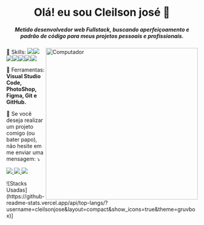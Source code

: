 <h1 align='center'> Olá! eu sou Cleilson josé 👋 </h1>
<h5 align='center'> Metido desenvolvedor web Fullstack, buscando aperfeiçoamento e padrão de código para meus projetos pessoais e profissionais. </h5>
<img src="https://raw.githubusercontent.com/MicaelliMedeiros/micaellimedeiros/master/image/computer-illustration.png" min-width="400px" max-width="400px" width="400px" align="right" alt="Computador">
<p align="left">
  🦄 Skills: <img src="https://img.shields.io/badge/HTML-239120?style=for-the-badge&logo=html5&logoColor=white"><img src="https://img.shields.io/badge/CSS-239120?&style=for-the-badge&logo=css3&logoColor=white"><img src="https://img.shields.io/badge/Node.js-43853D?style=for-the-badge&logo=node.js&logoColor=white"><img src="https://img.shields.io/badge/JavaScript-F7DF1E?style=for-the-badge&logo=javascript&logoColor=black"><img  src="https://img.shields.io/badge/MySQL-00000F?style=for-the-badge&logo=mysql&logoColor=white"><img  src="https://img.shields.io/badge/Java-563D7C?style=for-the-badge&logo=java&logoColor=white"><img src="https://img.shields.io/badge/Python-0769AD?style=for-the-badge&logo=python&logoColor=white"></p>
<p align="left">
  💼 Ferramentas: <strong>Visual Studio Code, PhotoShop, Figma, Git e GitHub.</strong>
</p>
<p align = "left">    💌 Se você deseja realizar um projeto comigo (ou bater papo), não hesite em me enviar uma mensagem: ⤵️ </p>
<p align="left">
    <a href="https://www.facebook.com/cleilson.jose" alt="Facebook">
  <img src="https://img.shields.io/badge/-Facebook-3b5998?style=for-the-badge&logo=facebook&logoColor=white&link=https://www.facebook.com/cleilson.jose"/></a><a href="https://www.linkedin.com/in/cleilson-josé-5b6b7976/" alt="Linkedin">
  <img src="https://img.shields.io/badge/-Linkedin-0e76a8?style=for-the-badge&logo=Linkedin&logoColor=white&link=https://www.linkedin.com/in/cleilson-josé-5b6b7976/" /></a><a href="https://www.instagram.com/cleilson.js/" alt="Instagram">
  <img src="https://img.shields.io/badge/-Instagram-DF0174?style=for-the-badge&logo=instagram&logoColor=white&link=https://www.instagram.com/cleilson.js/"/></a>
</p>
![Stacks Usadas](https://github-readme-stats.vercel.app/api/top-langs/?username=cleilsonjose&layout=compact&show_icons=true&theme=gruvbox)]
